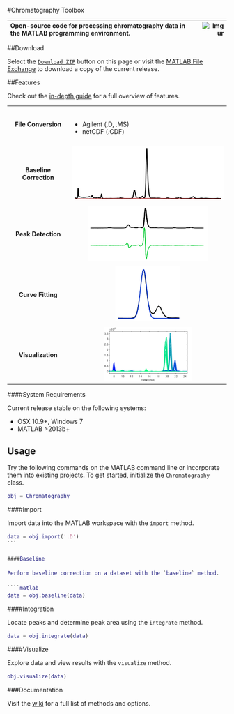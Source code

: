 #Chromatography Toolbox

|Open-source code for processing chromatography data in the MATLAB programming environment.|![Imgur](http://i.imgur.com/K25Rfsa.png)|
|:--|--:|

##Download

Select the [`Download ZIP`](https://github.com/chemplexity/chromatography/archive/master.zip) button on this page or visit the [MATLAB File Exchange](http://www.mathworks.com/matlabcentral/fileexchange/47696-chromatography-toolbox) to download a copy of the current release.

##Features

Check out the [in-depth guide](https://github.com/chemplexity/chromatography/wiki/) for a full overview of features.

<table style="width:100%">
<tr>
<td align="center"><b>File Conversion</b></td>
<td valign="middle"><br><ul>
<li>Agilent (.D, .MS)</li>
<li>netCDF (.CDF)</li>
</ul>
</td>
</tr>
<tr>
<td colspan="2">
</td>
</tr>
<tr>
<td align="center"><b>Baseline Correction</b></td>
<td align="center"><a href="https://raw.githubusercontent.com/chemplexity/chromatography/master/Examples/baseline.png"><img src="Examples/baseline.png" title="baseline" width="400" height="125"/></a></td>		
</tr>
<tr>
<td colspan="2">
</td>
</tr>
<tr>
<td align="center"><b>Peak Detection</b></td>
<td align="center"><a href="https://raw.githubusercontent.com/chemplexity/chromatography/master/Examples/derivative.png"><img src="Examples/derivative.png" title="peakdetection" width="275" height="125"/></a></center></td>
</tr>
<tr>
<td colspan="2">
</td>
</tr>
<tr>
<td align="center"><b>Curve Fitting</b></td>
<td align="center"><a href="https://raw.githubusercontent.com/chemplexity/chromatography/master/Examples/integration.png"><img src="Examples/integration.png" title="curvefit" width="150" height="125"/></td>
</tr>
<tr>
<td colspan="2">
</td>
</tr>
<tr>
<td align="center"><b>Visualization</b></td>
<td align="center"><a href="https://raw.githubusercontent.com/chemplexity/chromatography/master/Examples/visualization.png"><img src="Examples/visualization.png" title="visualize" width="200" height="125"/></td>
</tr>
</table>

####System Requirements

Current release stable on the following systems:

* OSX 10.9+, Windows 7
* MATLAB >2013b+

## Usage

Try the following commands on the MATLAB command line or incorporate them into existing projects. To get started, initialize the `Chromatography` class.

````matlab
obj = Chromatography
````

####Import

Import data into the MATLAB workspace with the `import` method. 

````matlab
data = obj.import('.D')
```

####Baseline

Perform baseline correction on a dataset with the `baseline` method.

````matlab
data = obj.baseline(data)
````

####Integration

Locate peaks and determine peak area using the `integrate` method.

````matlab
data = obj.integrate(data)
````

####Visualize

Explore data and view results with the `visualize` method.

````matlab
obj.visualize(data) 
````

###Documentation

Visit the [wiki](https://github.com/chemplexity/chromatography/wiki/) for a full list of methods and options.

